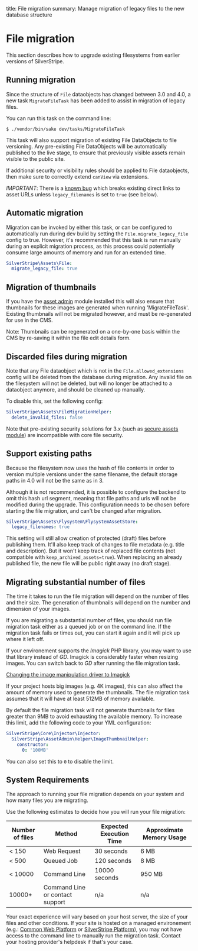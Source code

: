 title: File migration
summary: Manage migration of legacy files to the new database structure

# File migration

This section describes how to upgrade existing filesystems from earlier versions of SilverStripe.

## Running migration

Since the structure of `File` dataobjects has changed between 3.0 and 4.0, a new task `MigrateFileTask`
has been added to assist in migration of legacy files.

You can run this task on the command line:

```
$ ./vendor/bin/sake dev/tasks/MigrateFileTask
```

This task will also support migration of existing File DataObjects to file versioning. Any
pre-existing File DataObjects will be automatically published to the live stage, to ensure
that previously visible assets remain visible to the public site.

If additional security or visibility rules should be applied to File dataobjects, then
make sure to correctly extend `canView` via extensions.

*IMPORTANT*: There is a [known bug](https://github.com/silverstripe/silverstripe-versioned/issues/177)
which breaks existing direct links to asset URLs unless `legacy_filenames` is set to `true` (see below).

## Automatic migration

Migration can be invoked by either this task, or can be configured to automatically run during dev build
by setting the `File.migrate_legacy_file` config to true. However, it's recommended that this task is
run manually during an explicit migration process, as this process could potentially consume large
amounts of memory and run for an extended time.

```yml
SilverStripe\Assets\File:
  migrate_legacy_file: true
```

## Migration of thumbnails

If you have the [asset admin](https://github.com/silverstripe/silverstripe-asset-admin) module installed
this will also ensure that thumbnails for these images are generated when running 'MigrateFileTask'.
Existing thumbnails will not be migrated however, and must be re-generated for use in the CMS.

Note: Thumbnails can be regenerated on a one-by-one basis within the CMS by re-saving it
within the file edit details form.

## Discarded files during migration

Note that any File dataobject which is not in the `File.allowed_extensions` config will be deleted
from the database during migration. Any invalid file on the filesystem will not be deleted,
but will no longer be attached to a dataobject anymore, and should be cleaned up manually.

To disable this, set the following config:

```yaml
SilverStripe\Assets\FileMigrationHelper:
  delete_invalid_files: false
```

Note that pre-existing security solutions for 3.x (such as
[secure assets module](https://github.com/silverstripe/silverstripe-secureassets))
are incompatible with core file security.

## Support existing paths

Because the filesystem now uses the hash of file contents in order to version multiple versions under the same
filename, the default storage paths in 4.0 will not be the same as in 3.

Although it is not recommended, it is possible to configure the backend to omit this hash url segment,
meaning that file paths and urls will not be modified during the upgrade.
This configuration needs to be chosen before starting the file migration,
and can't be changed after migration.

```yaml
SilverStripe\Assets\Flysystem\FlysystemAssetStore:
  legacy_filenames: true
```

This setting will still allow creation of protected (draft) files before publishing them.
It'll also keep track of changes to file metadata (e.g. title and description).
But it won't keep track of replaced file contents (not compatible with `keep_archived_assets=true`).
When replacing an already published file, the new file will be public right away (no draft stage). 

## Migrating substantial number of files

The time it takes to run the file migration will depend on the number of files and their size. The generation of thumbnails will depend on the number and dimension of your images.

If you are migrating a substantial number of files, you should run file migration task either as a queued job or on the command line. If the migration task fails or times out, you can start it again and it will pick up where it left off.

If your environement supports the _Imagick_ PHP library, you may want to use that library instead of _GD_. Imagick is considerably faster when resizing images. You can switch back to _GD_ after running the file migration task.

[Changing the image manipulation driver to Imagick](images#changing-the-manipulation-driver-to-imagick)

If your project hosts big images (e.g. 4K images), this can also affect the amount of memory used to generate the thumbnails. The file migration task assumes that it will have at least 512MB of memory available. 

By default the file migration task will not generate thumbnails for files greater than 9MB to avoid exhausting the available memory. To increase this limit, add the following code to your YML configuration:

```yml
SilverStripe\Core\Injector\Injector:
  SilverStripe\AssetAdmin\Helper\ImageThumbnailHelper:
    constructor:
      0: '100MB'
```

You can also set this to `0` to disable the limit.

## System Requirements

The approach to running your file migration depends on your system and how many files you are migrating.

Use the following estimates to decide how you will run your file migration:

| Number of files | Method | Expected Execution Time | Approximate Memory Usage |
| --- | --- | --- | --- |
| < 150 | Web Request | 30 seconds | 6 MB |
| < 500 | Queued Job | 120 seconds | 8 MB |
| < 10000 | Command Line | 10000 seconds | 950 MB |
| 10000+ | Command Line or contact support | n/a | n/a |

Your exact experience will vary based on your host server, the size of your files and other conditions. If your site is hosted on a managed environement (e.g.: [Common Web Platform](https://www.cwp.govt.nz/service-desk) or [SilverStripe Platform](https://docs.platform.silverstripe.com/support/)), you may not have access to the command line to manually run the migration task. Contact your hosting provider's helpdesk if that's your case.
